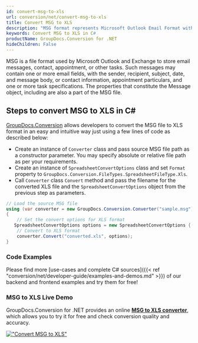 ```yaml
---
id: convert-msg-to-xls
url: conversion/net/convert-msg-to-xls
title: Convert MSG to XLS
description: "MSG format represents Microsoft Outlook Email Format with .msg extension. Learn how to convert MSG to XLS file programmatically in C# language using GroupDocs.Conversion for .NET library."
keywords: Convert MSG to XLS in C#
productName: GroupDocs.Conversion for .NET
hideChildren: False
---
```


MSG is a file format used by Microsoft Outlook and Exchange to store email messages, contact, appointment, or other tasks. Such messages may contain one or more email fields, with the sender, recipient, subject, date, and message body, or contact information, appointment particulars, and one or more task specifications. The properties that constitute the Message object, including are also a part of the MSG file.

## Steps to convert MSG to XLS in C#

[GroupDocs.Conversion](https://products.groupdocs.com/conversion/net) allows developers to convert the MSG file to XLS format in an easy and intuitive way just using a few lines of code as described below:

* Create an instance of `Converter` class and pass source MSG file path as a constructor parameter. You may specify absolute or relative file path as per your requirements. 
* Create an instance of `SpreadsheetConvertOptions` class and set `Format` property to `GroupDocs.Conversion.FileTypes.SpreadsheetFileType.Xls`.
* Call `Converter` class `Convert` method and pass the filename for the converted XLS file and the `SpreadsheetConvertOptions` object from the previous step as parameters.

```csharp
// Load the source MSG file
using (var converter = new GroupDocs.Conversion.Converter("sample.msg"))
{
    // Set the convert options for XLS format
   SpreadsheetConvertOptions options = new SpreadsheetConvertOptions { Format = GroupDocs.Conversion.FileTypes.SpreadsheetFileType.Xls };
    // Convert to XLS format
    converter.Convert("converted.xls", options);
}
```

### Code Examples

Please find more [use-cases and complete C# sources]({{< ref "conversion/net/developer-guide/examples-and-demos.md" >}}) of our backend and frontend examples and try them for free!

### MSG to XLS Live Demo

GroupDocs.Conversion for .NET provides an online [**MSG to XLS converter**](https://products.groupdocs.app/conversion/msg-to-xls), which allows you to try it for free and check conversion quality and accuracy.

[!["Convert MSG to XLS"](conversion/net/images/convert-to-xls/convert-msg-to-xls.png)](https://products.groupdocs.app/conversion/msg-to-xls)